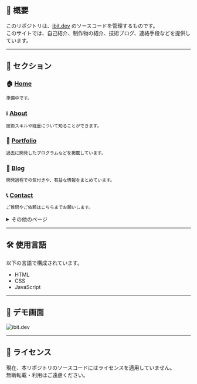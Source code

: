 ## 📌 概要

このリポジトリは、[ibit.dev](https://ibit.dev) のソースコードを管理するものです。  
このサイトでは、自己紹介、制作物の紹介、技術ブログ、連絡手段などを提供しています。

---

## 🔗 セクション

### 🏠 [Home](https://ibit.dev/)
```txt
準備中です。
```

### ℹ️ [About](https://ibit.dev/about)
```txt
技術スキルや経歴について知ることができます。
```

### 🧩 [Portfolio](https://ibit.dev/portfolio)
```txt
過去に開発したプログラムなどを掲載しています。
```

### 📝 [Blog](https://ibit.dev/blog)
```txt
開発過程での気付きや、有益な情報をまとめています。
```

### 📞 [Contact](https://ibit.dev/contact)
```txt
ご質問やご依頼はこちらまでお願いします。
```

<details><summary>その他のページ</summary>
<ul>
  <li>🔗<a href="https://ibit.dev/share">Share</a></li>
  <li>⚖️<a href="https://ibit.dev/terms">Terms of service</a></li>
  <li>🔒<a href="https://ibit.dev/privacy">Privacy Policy</a></li>
  <li>❌<a href="https://ibit.dev/404">404 Not Found</a></li>
</ul>
</details>

---

## 🛠️ 使用言語

以下の言語で構成されています。

- HTML
- CSS
- JavaScript

---

## 📸 デモ画面

![ibit.dev](https://github.com/ibit/website/blob/main/img/screenshot_home.png)

---

## 📄 ライセンス

現在、本リポジトリのソースコードにはライセンスを適用していません。  
無断転載・利用はご遠慮ください。
